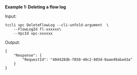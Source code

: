 **Example 1: Deleting a flow log**



Input: 

```
tccli vpc DeleteFlowLog --cli-unfold-argument  \
    --FlowLogId fl-xxxxxx\
    --VpcId vpc-xxxxxx
```

Output: 
```
{
    "Response": {
        "RequestId": "404428db-f850-40c2-803d-0aae49aba43a"
    }
}
```

